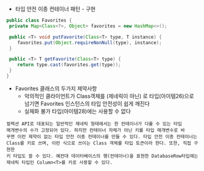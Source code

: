 * 타입 안전 이종 컨테이너 패턴 - 구현
```java
public class Favorites {
 private Map<Class<?>, Object> favorites = new HashMap<>();

 public <T> void putFavorite(Class<T> type, T instance) {
    favorites.put(Object.requireNonNull(type), instance);
 }

 public <T> T getFavorite(Class<T> type) {
    return type.cast(favorites.get(type));
 }
}
```

* Favorites 클래스의 두가지 제약사항
  * 악의적인 클라이언트가 Class객체를 (제네릭이 아닌) 로 타입(아이템26)으로 넘기면 Favorites 인스턴스의 타입 안전성이 쉽게 깨진다
  * 실체화 불가 타입(아이템28)에는 사용할 수 없다

```
컬렉션 API로 대표되는 일반적인 제네릭 형태에서는 한 컨테이너가 다룰 수 있는 타입
매개변수의 수가 고정되어 있다. 하지만 컨테이너 자체가 아닌 키를 타입 매개변수로 바
꾸면 이런 제약이 없는 타입 안전 이종 컨테이너를 만들 수 있다. 타입 안전 이종 컨테이너는
Class를 키로 쓰며, 이런 식으로 쓰이는 Class 객체를 타입 토큰이라 한다. 또한, 직접 구현한
키 타입도 쓸 수 있다. 예컨대 데이터베이스의 행(컨테이너)을 표현한 DatabaseRow타입에는
제네릭 타입인 Column<T>를 키로 사용할 수 있다.
```